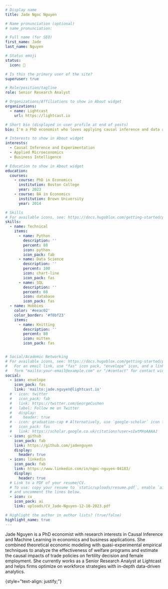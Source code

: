 ```yaml
---
# Display name
title: Jade Ngoc Nguyen

# Name pronunciation (optional)
# name_pronunciation: 

# Full name (for SEO)
first_name: Jade
last_name: Nguyen

# Status emoji
status: 
  icon: 👋

# Is this the primary user of the site?
superuser: true

# Role/position/tagline
role: Senior Research Analyst

# Organizations/Affiliations to show in About widget
organizations:
  - name: Lightcast
    url: https://lightcast.io

# Short bio (displayed in user profile at end of posts)
bio: I'm a PhD economist who loves applying causal inference and data analytics to solve practical problems.

# Interests to show in About widget
interests:
  - Causal Inference and Experimentation
  - Applied Microeconomics
  - Business Intelligence

# Education to show in About widget
education:
  courses:
    - course: PhD in Economics
      institution: Boston College
      year: 2023
    - course: BA in Economics
      institution: Brown University
      year: 2014

# Skills
# For available icons, see: https://docs.hugoblox.com/getting-started/page-builder/#icons
skills:
  - name: Technical
    items:
      - name: Python
        description: ''
        percent: 80
        icon: python
        icon_pack: fab
      - name: Data Science
        description: ''
        percent: 100
        icon: chart-line
        icon_pack: fas
      - name: SQL
        description: ''
        percent: 60
        icon: database
        icon_pack: fas
  - name: Hobbies
    color: '#eeac02'
    color_border: '#f0bf23'
    items:
      - name: Knitting
        description: ''
        percent: 80
        icon: mitten
        icon_pack: fas


# Social/Academic Networking
# For available icons, see: https://docs.hugoblox.com/getting-started/page-builder/#icons
#   For an email link, use "fas" icon pack, "envelope" icon, and a link in the
#   form "mailto:your-email@example.com" or "/#contact" for contact widget.
social:
  - icon: envelope
    icon_pack: fas
    link: 'mailto:jade.nguyen@lightcast.io'
  # - icon: twitter
  #   icon_pack: fab
  #   link: https://twitter.com/GeorgeCushen
  #   label: Follow me on Twitter
  #   display:
  #     header: true
  # - icon: graduation-cap # Alternatively, use `google-scholar` icon from `ai` icon pack
  #   icon_pack: fas
  #   link: https://scholar.google.co.uk/citations?user=sIwtMXoAAAAJ
  - icon: github
    icon_pack: fab
    link: https://github.com/jadenguyen
    display:
      header: true
  - icon: linkedin
    icon_pack: fab
    link: https://www.linkedin.com/in/ngoc-nguyen-04183/
    display:
      header: true
  # Link to a PDF of your resume/CV.
  # To use: copy your resume to `static/uploads/resume.pdf`, enable `ai` icons in `params.yaml`,
  # and uncomment the lines below.
  - icon: cv
    icon_pack: ai
    link: uploads/CV_Jade-Nguyen-12-10-2023.pdf

# Highlight the author in author lists? (true/false)
highlight_name: true
---
```


Jade Nguyen is a PhD economist with research interests in Causal Inference and Machine Learning in economics and business applications. She combined theoretical economic modeling with quasi-experimental empirical techniques to analyze the effectiveness of welfare programs and estimate the causal impacts of trade policies on fertility decision and female employment. She currently works as a Senior Research Analyst at Lightcast and helps firms optimize on workforce strategies with in-depth data-driven analytics. 

{style="text-align: justify;"}
